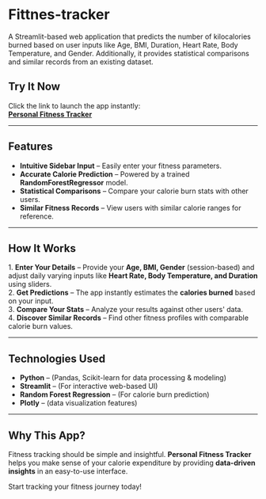 # Fittnes-tracker
A Streamlit-based web application that predicts the number of kilocalories burned based on user inputs like Age, BMI, Duration, Heart Rate, Body Temperature, and Gender. Additionally, it provides statistical comparisons and similar records from an existing dataset.
##  Try It Now
Click the link to launch the app instantly:  
[**Personal Fitness Tracker**](https://fittnes-tracker-jcfpvxd4updrrfava5vpza.streamlit.app/)

---
##  Features
* **Intuitive Sidebar Input** – Easily enter your fitness parameters.  
* **Accurate Calorie Prediction** – Powered by a trained **RandomForestRegressor** model.  
* **Statistical Comparisons** – Compare your calorie burn stats with other users.  
* **Similar Fitness Records** – View users with similar calorie ranges for reference.  

---
##  How It Works
1️. **Enter Your Details** – Provide your **Age, BMI, Gender** (session-based) and adjust daily varying inputs like **Heart Rate, Body Temperature, and Duration** using sliders.  
2️. **Get Predictions** – The app instantly estimates the **calories burned** based on your input.  
3️.  **Compare Your Stats** – Analyze your results against other users' data.  
4️. **Discover Similar Records** – Find other fitness profiles with comparable calorie burn values.  

---
##  Technologies Used
* **Python** – (Pandas, Scikit-learn for data processing & modeling)
*  **Streamlit** – (For interactive web-based UI)  
* **Random Forest Regression** – (For calorie burn prediction)  
* **Plotly** – (data visualization features)  

---
##  Why This App?
Fitness tracking should be simple and insightful. **Personal Fitness Tracker** helps you make sense of your calorie expenditure by providing **data-driven insights** in an easy-to-use interface.

Start tracking your fitness journey today!
